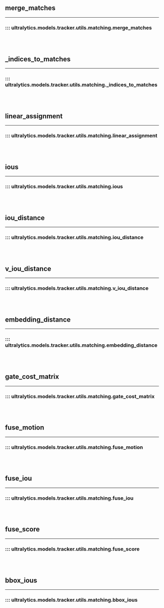 ## merge_matches
---
### ::: ultralytics.models.tracker.utils.matching.merge_matches
<br><br>

## _indices_to_matches
---
### ::: ultralytics.models.tracker.utils.matching._indices_to_matches
<br><br>

## linear_assignment
---
### ::: ultralytics.models.tracker.utils.matching.linear_assignment
<br><br>

## ious
---
### ::: ultralytics.models.tracker.utils.matching.ious
<br><br>

## iou_distance
---
### ::: ultralytics.models.tracker.utils.matching.iou_distance
<br><br>

## v_iou_distance
---
### ::: ultralytics.models.tracker.utils.matching.v_iou_distance
<br><br>

## embedding_distance
---
### ::: ultralytics.models.tracker.utils.matching.embedding_distance
<br><br>

## gate_cost_matrix
---
### ::: ultralytics.models.tracker.utils.matching.gate_cost_matrix
<br><br>

## fuse_motion
---
### ::: ultralytics.models.tracker.utils.matching.fuse_motion
<br><br>

## fuse_iou
---
### ::: ultralytics.models.tracker.utils.matching.fuse_iou
<br><br>

## fuse_score
---
### ::: ultralytics.models.tracker.utils.matching.fuse_score
<br><br>

## bbox_ious
---
### ::: ultralytics.models.tracker.utils.matching.bbox_ious
<br><br>
